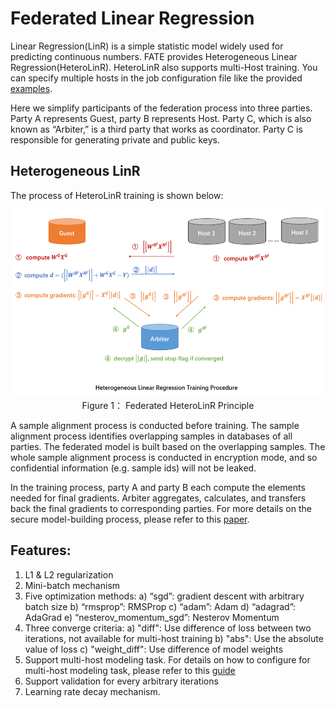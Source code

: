 # Federated Linear Regression

Linear Regression(LinR) is a simple statistic model widely used for predicting continuous numbers. FATE provides Heterogeneous Linear Regression(HeteroLinR). HeteroLinR also supports multi-Host training. You can specify multiple hosts in the job configuration file like the provided [examples](../../../examples/federatedml-1.x-examples/hetero_linear_regression).

Here we simplify participants of the federation process into three parties. Party A represents Guest, party B represents Host. Party C, which is also known as “Arbiter,” is a third party that works as coordinator. Party C is responsible for generating private and public keys.

## Heterogeneous LinR

The process of HeteroLinR training is shown below:

<div style="text-align:center", align=center>
<img src="./images/HeteroLinR.png" alt="samples" width="500" height="300" /><br/>
Figure 1： Federated HeteroLinR Principle</div>

A sample alignment process is conducted before training. The sample alignment process identifies overlapping samples in databases of all parties. The federated model is built based on the overlapping samples. The whole sample alignment process is conducted in encryption mode, and so confidential information (e.g. sample ids) will not be leaked.

In the training process, party A and party B each compute the elements needed for final gradients. Arbiter aggregates, calculates, and transfers back the final gradients to corresponding parties. For more details on the secure model-building process, please refer to this [paper](https://arxiv.org/pdf/1902.04885.pdf).

## Features:
1. L1 & L2 regularization
2. Mini-batch mechanism
3. Five optimization methods:
    a)	“sgd”: gradient descent with arbitrary batch size
    b) “rmsprop”: RMSProp
    c) “adam”: Adam
    d) “adagrad”: AdaGrad
    e) “nesterov_momentum_sgd”: Nesterov Momentum
4. Three converge criteria:
    a) "diff": Use difference of loss between two iterations, not available for multi-host training
    b) "abs": Use the absolute value of loss
    c) "weight_diff": Use difference of model weights
5. Support multi-host modeling task. For details on how to configure for multi-host modeling task, please refer to this [guide](../../../doc/dsl_conf_setting_guide.md)
6. Support validation for every arbitrary iterations
7. Learning rate decay mechanism.
